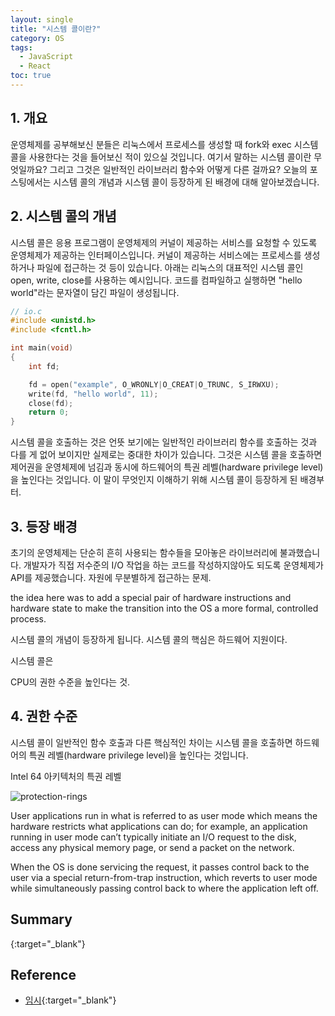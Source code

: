 ```yaml
---
layout: single
title: "시스템 콜이란?"
category: OS
tags:
  - JavaScript
  - React
toc: true
---
```


## 1. 개요

운영체제를 공부해보신 분들은 리눅스에서 프로세스를 생성할 때 fork와 exec 시스템 콜을 사용한다는 것을 들어보신 적이 있으실 것입니다. 여기서 말하는 시스템 콜이란 무엇일까요? 그리고 그것은 일반적인 라이브러리 함수와 어떻게 다른 걸까요? 오늘의 포스팅에서는 시스템 콜의 개념과 시스템 콜이 등장하게 된 배경에 대해 알아보겠습니다.

## 2. 시스템 콜의 개념

시스템 콜은 응용 프로그램이 운영체제의 커널이 제공하는 서비스를 요청할 수 있도록 운영체제가 제공하는 인터페이스입니다. 커널이 제공하는 서비스에는 프로세스를 생성하거나 파일에 접근하는 것 등이 있습니다. 아래는 리눅스의 대표적인 시스템 콜인 open, write, close를 사용하는 예시입니다. 코드를 컴파일하고 실행하면 "hello world"라는 문자열이 담긴 파일이 생성됩니다.

```C
// io.c
#include <unistd.h>
#include <fcntl.h>

int main(void)
{
    int fd;

    fd = open("example", O_WRONLY|O_CREAT|O_TRUNC, S_IRWXU);
    write(fd, "hello world", 11);
    close(fd);
    return 0;
}
```

시스템 콜을 호출하는 것은 언뜻 보기에는 일반적인 라이브러리 함수를 호출하는 것과 다를 게 없어 보이지만 실제로는 중대한 차이가 있습니다. 그것은 시스템 콜을 호출하면 제어권을 운영체제에 넘김과 동시에 하드웨어의 특권 레벨(hardware privilege level)을 높인다는 것입니다. 이 말이 무엇인지 이해하기 위해 시스템 콜이 등장하게 된 배경부터.

## 3. 등장 배경

초기의 운영체제는 단순히 흔히 사용되는 함수들을 모아놓은 라이브러리에 불과했습니다. 개발자가 직접 저수준의 I/O 작업을 하는 코드를 작성하지않아도 되도록 운영체제가 API를 제공했습니다. 자원에 무분별하게 접근하는 문제.

the idea here was to add a special pair of hardware instructions and hardware state to make the transition into the OS a more formal, controlled process.

시스템 콜의 개념이 등장하게 됩니다. 시스템 콜의 핵심은 하드웨어 지원이다.

시스템 콜은 

CPU의 권한 수준을 높인다는 것.

## 4. 권한 수준

시스템 콜이 일반적인 함수 호출과 다른 핵심적인 차이는 시스템 콜을 호출하면 하드웨어의 특권 레벨(hardware privilege level)을 높인다는 것입니다.

Intel 64 아키텍처의 특권 레벨

![protection-rings]({{site.url}}/images/2025-02-12-introduction-of-system-call/protection-rings.png)

User applications run in what is referred to as user mode which means the hardware restricts what applications can do; for example, an application running in user mode can’t
typically initiate an I/O request to the disk, access any physical memory page, or send a packet on the network.

When the OS is done servicing the request, it passes control back to the user via a special return-from-trap instruction,
which reverts to user mode while simultaneously passing control back to where the application left off.

## Summary

[](https://man7.org/linux/man-pages/dir_section_2.html){:target="_blank"}

## Reference

- [임시](https://man7.org/linux/man-pages/dir_section_2.html){:target="_blank"}
